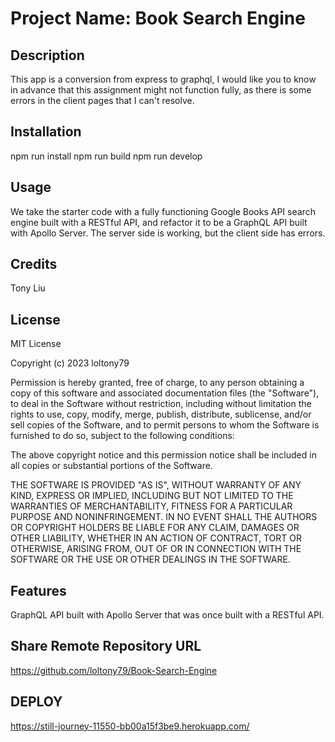 # Project Name: Book Search Engine

## Description
This app is a conversion from express to graphql, I would like you to know in advance that this assignment might not function fully, as there is some errors in the client pages that I can't resolve. 

## Installation 
npm run install
npm run build
npm run develop

## Usage 
We take the starter code with a fully functioning Google Books API search engine built with a RESTful API, and refactor it to be a GraphQL API built with Apollo Server. The server side is working, but the client side has errors.

## Credits 
Tony Liu

## License 
MIT License

Copyright (c) 2023 loltony79

Permission is hereby granted, free of charge, to any person obtaining a copy
of this software and associated documentation files (the "Software"), to deal
in the Software without restriction, including without limitation the rights
to use, copy, modify, merge, publish, distribute, sublicense, and/or sell
copies of the Software, and to permit persons to whom the Software is
furnished to do so, subject to the following conditions:

The above copyright notice and this permission notice shall be included in all
copies or substantial portions of the Software.

THE SOFTWARE IS PROVIDED "AS IS", WITHOUT WARRANTY OF ANY KIND, EXPRESS OR
IMPLIED, INCLUDING BUT NOT LIMITED TO THE WARRANTIES OF MERCHANTABILITY,
FITNESS FOR A PARTICULAR PURPOSE AND NONINFRINGEMENT. IN NO EVENT SHALL THE
AUTHORS OR COPYRIGHT HOLDERS BE LIABLE FOR ANY CLAIM, DAMAGES OR OTHER
LIABILITY, WHETHER IN AN ACTION OF CONTRACT, TORT OR OTHERWISE, ARISING FROM,
OUT OF OR IN CONNECTION WITH THE SOFTWARE OR THE USE OR OTHER DEALINGS IN THE
SOFTWARE.

## Features

 GraphQL API built with Apollo Server that was once built with a RESTful API. 

## Share Remote Repository URL

https://github.com/loltony79/Book-Search-Engine
## DEPLOY
https://still-journey-11550-bb00a15f3be9.herokuapp.com/ 



